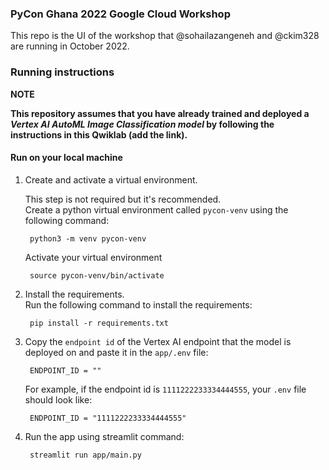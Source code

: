 ### PyCon Ghana 2022 Google Cloud Workshop

This repo is the UI of the workshop that @sohailazangeneh and @ckim328 are running in October 2022.

### Running instructions

**NOTE** 

__This repository assumes that you have already trained and deployed a <i>Vertex AI AutoML Image Classification model </i> by following the instructions in this Qwiklab (add the link).__

#### Run on your local machine
1. Create and activate a virtual environment.

	This step is not required but it's recommended.<br>
	Create a python virtual environment called `pycon-venv` using the following command:<br>
	
		python3 -m venv pycon-venv
	
	Activate your virtual environment<br>
	
		source pycon-venv/bin/activate


2. Install the requirements. <br>
		Run the following command to install the requirements:<br>
		
		pip install -r requirements.txt
		
3. Copy the `endpoint id` of the Vertex AI endpoint that the model is deployed on and paste it in the `app/.env` file:<br>

		ENDPOINT_ID = ""
		
	For example, if the endpoint id is `1111222233334444555`, your `.env` file should look like:
	
		ENDPOINT_ID = "1111222233334444555"
		
4. Run the app using streamlit command:
		
		streamlit run app/main.py

